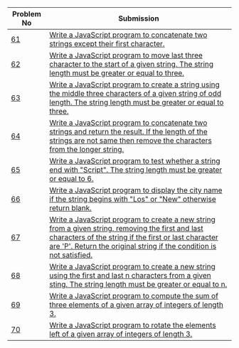 | Problem No                                                            | Submission                                                     |
| --------------------------------------------------------------------- | -------------------------------------------------------------- |
| [61](https://github.com/abdullah-al-feroz/JavaScript--Problem--Solve/tree/main/Basic%20150%20Problems/61-70) | [Write a JavaScript program to concatenate two strings except their first character.](https://github.com/abdullah-al-feroz/JavaScript--Problem--Solve/tree/main/Basic%20150%20Problems/61-70)               |
| [62](https://github.com/abdullah-al-feroz/JavaScript--Problem--Solve/tree/main/Basic%20150%20Problems/61-70) | [Write a JavaScript program to move last three character to the start of a given string. The string length must be greater or equal to three.](https://github.com/abdullah-al-feroz/JavaScript--Problem--Solve/tree/main/Basic%20150%20Problems/61-70)       |
| [63](https://github.com/abdullah-al-feroz/JavaScript--Problem--Solve/tree/main/Basic%20150%20Problems/61-70) |[Write a JavaScript program to create a string using the middle three characters of a given string of odd length. The string length must be greater or equal to three.](https://github.com/abdullah-al-feroz/JavaScript--Problem--Solve/tree/main/Basic%20150%20Problems/61-70) |
| [64](https://github.com/abdullah-al-feroz/JavaScript--Problem--Solve/tree/main/Basic%20150%20Problems/61-70) | [Write a JavaScript program to concatenate two strings and return the result. If the length of the strings are not same then remove the characters from the longer string.](https://github.com/abdullah-al-feroz/JavaScript--Problem--Solve/tree/main/Basic%20150%20Problems/61-70)             |
| [65](https://github.com/abdullah-al-feroz/JavaScript--Problem--Solve/tree/main/Basic%20150%20Problems/61-70) | [Write a JavaScript program to test whether a string end with "Script". The string length must be greater or equal to 6.](https://github.com/abdullah-al-feroz/JavaScript--Problem--Solve/tree/main/Basic%20150%20Problems/61-70)         |
| [66](https://github.com/abdullah-al-feroz/JavaScript--Problem--Solve/tree/main/Basic%20150%20Problems/61-70) | [Write a JavaScript program to display the city name if the string begins with "Los" or "New" otherwise return blank.](https://github.com/abdullah-al-feroz/JavaScript--Problem--Solve/tree/main/Basic%20150%20Problems/61-70) |
| [67](https://github.com/abdullah-al-feroz/JavaScript--Problem--Solve/tree/main/Basic%20150%20Problems/61-7061-70) | [Write a JavaScript program to create a new string from a given string, removing the first and last characters of the string if the first or last character are 'P'. Return the original string if the condition is not satisfied.](https://github.com/abdullah-al-feroz/JavaScript--Problem--Solve/tree/main/Basic%20150%20Problems/61-70)        |
| [68](https://github.com/abdullah-al-feroz/JavaScript--Problem--Solve/tree/main/Basic%20150%20Problems/61-7061-70) | [Write a JavaScript program to create a new string using the first and last n characters from a given sting. The string length must be greater or equal to n.](https://github.com/abdullah-al-feroz/JavaScript--Problem--Solve/tree/main/Basic%20150%20Problems/61-70)        |
| [69](https://github.com/abdullah-al-feroz/JavaScript--Problem--Solve/tree/main/Basic%20150%20Problems/61-700) | [Write a JavaScript program to compute the sum of three elements of a given array of integers of length 3.](https://github.com/abdullah-al-feroz/JavaScript--Problem--Solve/tree/main/Basic%20150%20Problems/61-70) |
| [70](https://github.com/abdullah-al-feroz/JavaScript--Problem--Solve/tree/main/Basic%20150%20Problems/61-70)| [Write a JavaScript program to rotate the elements left of a given array of integers of length 3.](https://github.com/abdullah-al-feroz/JavaScript--Problem--Solve/tree/main/Basic%20150%20Problems/61-70) |

